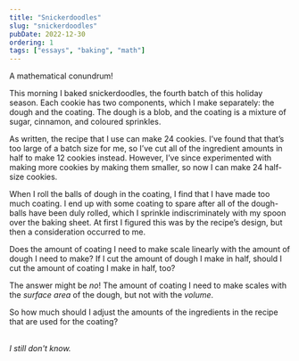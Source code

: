 ```yaml
---
title: "Snickerdoodles"
slug: "snickerdoodles"
pubDate: 2022-12-30
ordering: 1
tags: ["essays", "baking", "math"]
---
```


<span class="small-caps">A mathematical conundrum</span>!

This morning I baked snickerdoodles, the fourth batch of this holiday season. Each cookie has two components, which I make separately: the dough and the coating. The dough is a blob, and the coating is a mixture of sugar, cinnamon, and coloured sprinkles. 

As written, the recipe that I use can make 24 cookies. I’ve found that that’s too large of a batch size for me, so I’ve cut all of the ingredient amounts in half to make 12 cookies instead. However, I’ve since experimented with making more cookies by making them smaller, so now I can make 24 half-size cookies.

When I roll the balls of dough in the coating, I find that I have made too much coating. I end up with some coating to spare after all of the dough-balls have been duly rolled, which I sprinkle indiscriminately with my spoon over the baking sheet. At first I figured this was by the recipe’s design, but then a consideration occurred to me.

Does the amount of coating I need to make scale linearly with the amount of dough I need to make? If I cut the amount of dough I make in half, should I cut the amount of coating I make in half, too?

The answer might be _no_! The amount of coating I need to make scales with the _surface area_ of the dough, but not with the _volume_.

So how much should I adjust the amounts of the ingredients in the recipe that are used for the coating?

<br />

<div class="commentary">
<i>
I still don't know.
</i>
</div>